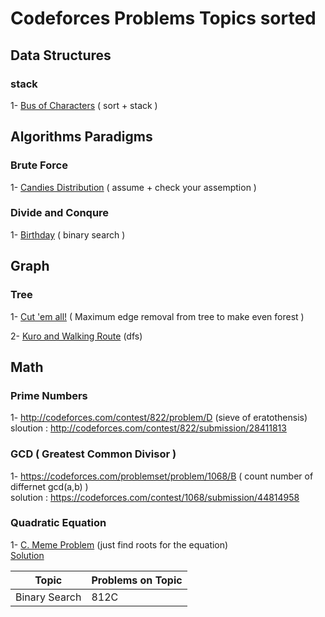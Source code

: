# Codeforces Problems Topics sorted

## Data Structures

### stack
1- [Bus of Characters](http://codeforces.com/contest/982/problem/B) ( sort + stack )<br>
## Algorithms Paradigms
### Brute Force
1- [Candies Distribution](https://codeforces.com/problemset/problem/1054/C) ( assume + check your assemption )<br>

### Divide and Conqure
1- [Birthday](https://codeforces.com/problemset/problem/1068/A) ( binary search )<br>

## Graph

### Tree 
1- [Cut 'em all!](http://codeforces.com/contest/982/problem/C) ( Maximum edge removal from tree to make even forest ) <br> 

2- [Kuro and Walking Route](http://codeforces.com/problemset/problem/979/C) (dfs) <br>

## Math

### Prime Numbers
1- http://codeforces.com/contest/822/problem/D (sieve of eratothensis) <br>
sloution : http://codeforces.com/contest/822/submission/28411813

### GCD ( Greatest Common Divisor )
1- https://codeforces.com/problemset/problem/1068/B ( count number of differnet gcd(a,b) )<br>
solution : https://codeforces.com/contest/1068/submission/44814958<br>

### Quadratic Equation
1- [C. Meme Problem](https://codeforces.com/problemset/problem/1076/C) (just find roots for the equation)<br> 
[Solution](https://codeforces.com/contest/1076/submission/45623727)<br>


| Topic | Problems on Topic |
| ----- | --- |
| Binary Search | 812C |

